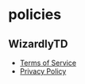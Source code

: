# policies

## WizardlyTD
- [Terms of Service](https://github.com/SweeneyBeard/policies/blob/main/wizardlytd-tos.md)
- [Privacy Policy](https://github.com/SweeneyBeard/policies/blob/main/wizardlytd-privacy-policy.md)

